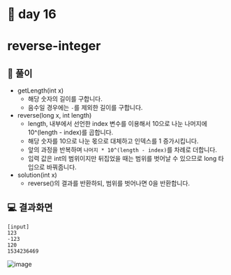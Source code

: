 # 📅 day 16
# reverse-integer

## 📝 풀이
- getLength(int x)
  - 해당 숫자의 길이를 구합니다.
  - 음수일 경우에는 `-`를 제외한 길이를 구합니다.
- reverse(long x, int length)
  - length, 내부에서 선언한 index 변수를 이용해서 10으로 나눈 나머지에 10^(length - index)를 곱합니다.
  - 해당 숫자를 10으로 나눈 몫으로 대체하고 인덱스를 1 증가시킵니다.
  - 앞의 과정을 반복하며 `나머지 * 10^(length - index)`를 차례로 더합니다.
  - 입력 값은 int의 범위이지만 뒤집었을 때는 범위를 벗어날 수 있으므로 long 타입으로 바꿔줍니다.
- solution(int x)
  - reverse()의 결과를 반환하되, 범위를 벗어나면 0을 반환합니다.

## 💻 결과화면

```
[input]
123
-123
120
1534236469
```

![image](https://github.com/yonghyeonpark/Codesquad-Programming-Practice/assets/126778700/f2d72c2b-9b0c-4bf0-beab-12adaa7ebcd4)